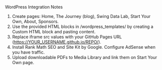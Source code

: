 WordPress Integration Notes
1. Create pages: Home, The Journey (blog), Swing Data Lab, Start Your Own, About, Sponsors.
2. Use the provided HTML blocks in /wordpress_templates/ by creating a Custom HTML block and pasting content.
3. Replace iframe src values with your GitHub Pages URL (https://YOUR_USERNAME.github.io/REPO/).
4. Install Rank Math SEO and Site Kit by Google. Configure AdSense when you have traffic.
5. Upload downloadable PDFs to Media Library and link them on Start Your Own page.
